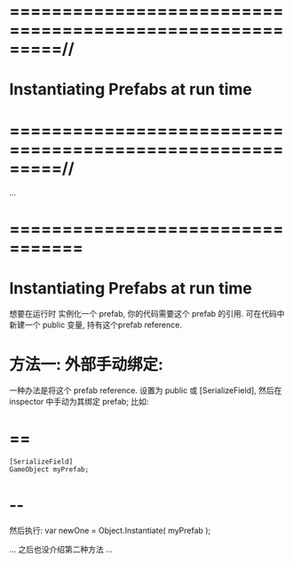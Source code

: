 # =========================================================//
#             Instantiating Prefabs at run time
# =========================================================//

... 

# ================================= #
# Instantiating Prefabs at run time

想要在运行时 实例化一个 prefab, 你的代码需要这个 prefab 的引用.
可在代码中新建一个 public 变量, 持有这个prefab reference. 

# 方法一: 外部手动绑定:
一种办法是将这个 prefab reference. 设置为 public 或 [SerializeField], 然后在 inspector 中手动为其绑定 prefab;
比如:
# ==
    [SerializeField]
    GameObject myPrefab;
# --

然后执行:
    var newOne = Object.Instantiate( myPrefab );




... 之后也没介绍第二种方法 ...




















